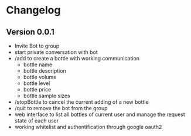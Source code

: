 # Changelog

## Version 0.0.1
* Invite Bot to group
* start private conversation with bot
* /add to create a bottle with working communication
    * bottle name
    * bottle description
    * bottle volume
    * bottle level
    * bottle price
    * bottle sample sizes
* /stopBottle to cancel the current adding of a new bottle
* /quit to remove the bot from the group
* web interface to list all bottles of current user and manage the request state of each user
* working whitelist and authentification through google oauth2 